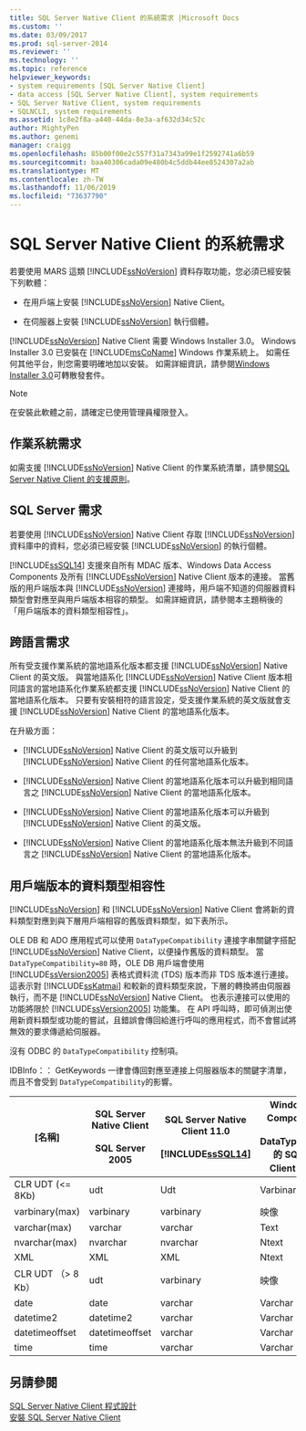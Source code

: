 ```yaml
---
title: SQL Server Native Client 的系統需求 |Microsoft Docs
ms.custom: ''
ms.date: 03/09/2017
ms.prod: sql-server-2014
ms.reviewer: ''
ms.technology: ''
ms.topic: reference
helpviewer_keywords:
- system requirements [SQL Server Native Client]
- data access [SQL Server Native Client], system requirements
- SQL Server Native Client, system requirements
- SQLNCLI, system requirements
ms.assetid: 1c8e2f8a-a440-44da-8e3a-af632d34c52c
author: MightyPen
ms.author: genemi
manager: craigg
ms.openlocfilehash: 85b00f00e2c557f31a7343a99e1f2592741a6b59
ms.sourcegitcommit: baa40306cada09e480b4c5ddb44ee8524307a2ab
ms.translationtype: MT
ms.contentlocale: zh-TW
ms.lasthandoff: 11/06/2019
ms.locfileid: "73637790"
---
```

# <a name="system-requirements-for-sql-server-native-client"></a>SQL Server Native Client 的系統需求
  若要使用 MARS 這類 [!INCLUDE[ssNoVersion](../../includes/ssnoversion-md.md)] 資料存取功能，您必須已經安裝下列軟體：  
  
-   在用戶端上安裝 [!INCLUDE[ssNoVersion](../../includes/ssnoversion-md.md)] Native Client。  
  
-   在伺服器上安裝 [!INCLUDE[ssNoVersion](../../includes/ssnoversion-md.md)] 執行個體。  
  
 [!INCLUDE[ssNoVersion](../../includes/ssnoversion-md.md)] Native Client 需要 Windows Installer 3.0。 Windows Installer 3.0 已安裝在 [!INCLUDE[msCoName](../../includes/msconame-md.md)] Windows 作業系統上。 如需任何其他平台，則您需要明確地加以安裝。 如需詳細資訊，請參閱[Windows Installer 3.0](https://www.microsoft.com/download/details.aspx?id=16821)可轉散發套件。  
  
> [!NOTE]  
>  在安裝此軟體之前，請確定已使用管理員權限登入。  
  
## <a name="operating-system-requirements"></a>作業系統需求  
 如需支援 [!INCLUDE[ssNoVersion](../../includes/ssnoversion-md.md)] Native Client 的作業系統清單，請參閱[SQL Server Native Client 的支援原則](applications/support-policies-for-sql-server-native-client.md)。  
  
## <a name="sql-server-requirements"></a>SQL Server 需求  
 若要使用 [!INCLUDE[ssNoVersion](../../includes/ssnoversion-md.md)] Native Client 存取 [!INCLUDE[ssNoVersion](../../includes/ssnoversion-md.md)] 資料庫中的資料，您必須已經安裝 [!INCLUDE[ssNoVersion](../../includes/ssnoversion-md.md)] 的執行個體。  
  
 [!INCLUDE[ssSQL14](../../includes/sssql14-md.md)] 支援來自所有 MDAC 版本、Windows Data Access Components 及所有 [!INCLUDE[ssNoVersion](../../includes/ssnoversion-md.md)] Native Client 版本的連接。 當舊版的用戶端版本與 [!INCLUDE[ssNoVersion](../../includes/ssnoversion-md.md)] 連接時，用戶端不知道的伺服器資料類型會對應至與用戶端版本相容的類型。 如需詳細資訊，請參閱本主題稍後的「用戶端版本的資料類型相容性」。  
  
## <a name="cross-language-requirements"></a>跨語言需求  
 所有受支援作業系統的當地語系化版本都支援 [!INCLUDE[ssNoVersion](../../includes/ssnoversion-md.md)] Native Client 的英文版。 與當地語系化 [!INCLUDE[ssNoVersion](../../includes/ssnoversion-md.md)] Native Client 版本相同語言的當地語系化作業系統都支援 [!INCLUDE[ssNoVersion](../../includes/ssnoversion-md.md)] Native Client 的當地語系化版本。 只要有安裝相符的語言設定，受支援作業系統的英文版就會支援 [!INCLUDE[ssNoVersion](../../includes/ssnoversion-md.md)] Native Client 的當地語系化版本。  
  
 在升級方面：  
  
-   [!INCLUDE[ssNoVersion](../../includes/ssnoversion-md.md)] Native Client 的英文版可以升級到 [!INCLUDE[ssNoVersion](../../includes/ssnoversion-md.md)] Native Client 的任何當地語系化版本。  
  
-   [!INCLUDE[ssNoVersion](../../includes/ssnoversion-md.md)] Native Client 的當地語系化版本可以升級到相同語言之 [!INCLUDE[ssNoVersion](../../includes/ssnoversion-md.md)] Native Client 的當地語系化版本。  
  
-   [!INCLUDE[ssNoVersion](../../includes/ssnoversion-md.md)] Native Client 的當地語系化版本可以升級到 [!INCLUDE[ssNoVersion](../../includes/ssnoversion-md.md)] Native Client 的英文版。  
  
-   [!INCLUDE[ssNoVersion](../../includes/ssnoversion-md.md)] Native Client 的當地語系化版本無法升級到不同語言之 [!INCLUDE[ssNoVersion](../../includes/ssnoversion-md.md)] Native Client 的當地語系化版本。  
  
## <a name="data-type-compatibility-for-client-versions"></a>用戶端版本的資料類型相容性  
 [!INCLUDE[ssNoVersion](../../includes/ssnoversion-md.md)] 和 [!INCLUDE[ssNoVersion](../../includes/ssnoversion-md.md)] Native Client 會將新的資料類型對應到與下層用戶端相容的舊版資料類型，如下表所示。  
  
 OLE DB 和 ADO 應用程式可以使用 `DataTypeCompatibility` 連接字串關鍵字搭配 [!INCLUDE[ssNoVersion](../../includes/ssnoversion-md.md)] Native Client，以便操作舊版的資料類型。 當 `DataTypeCompatibility=80` 時，OLE DB 用戶端會使用 [!INCLUDE[ssVersion2005](../../includes/ssversion2005-md.md)] 表格式資料流 (TDS) 版本而非 TDS 版本進行連接。 這表示對 [!INCLUDE[ssKatmai](../../includes/sskatmai-md.md)] 和較新的資料類型來說，下層的轉換將由伺服器執行，而不是 [!INCLUDE[ssNoVersion](../../includes/ssnoversion-md.md)] Native Client。 也表示連接可以使用的功能將限於 [!INCLUDE[ssVersion2005](../../includes/ssversion2005-md.md)] 功能集。 在 API 呼叫時，即可偵測出使用新資料類型或功能的嘗試，且錯誤會傳回給進行呼叫的應用程式，而不會嘗試將無效的要求傳遞給伺服器。  
  
 沒有 ODBC 的 `DataTypeCompatibility` 控制項。  
  
 IDBInfo：： GetKeywords 一律會傳回對應至連接上伺服器版本的關鍵字清單，而且不會受到 `DataTypeCompatibility`的影響。  
  
|[名稱]|SQL Server Native Client<br /><br /> SQL Server 2005|SQL Server Native Client 11.0<br /><br /> [!INCLUDE[ssSQL14](../../includes/sssql14-md.md)]|Windows Data Access Components、MDAC 和<br /><br /> DataTypeCompatibility=80 的 SQL Server Native Client OLE DB 應用程式|  
|---------------|--------------------------------------------------|-------------------------------------------------------------|-------------------------------------------------------------------------------------------------------------------------------|  
|CLR UDT (\<= 8Kb)|udt|Udt|Varbinary|  
|varbinary(max)|varbinary|varbinary|映像|  
|varchar(max)|varchar|varchar|Text|  
|nvarchar(max)|nvarchar|nvarchar|Ntext|  
|XML|XML|XML|Ntext|  
|CLR UDT （> 8 Kb）|udt|varbinary|映像|  
|date|date|varchar|Varchar|  
|datetime2|datetime2|varchar|Varchar|  
|datetimeoffset|datetimeoffset|varchar|Varchar|  
|time|time|varchar|Varchar|  
  
## <a name="see-also"></a>另請參閱  
 [SQL Server Native Client 程式設計](sql-server-native-client-programming.md)   
 [安裝 SQL Server Native Client](applications/installing-sql-server-native-client.md)  
  
  
